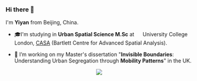 ### Hi there 👋

I'm <b>Yiyan</b> from Beijing, China.

- 🎓I'm studying in <b>Urban Spatial Science M.Sc</b> at <img src="https://i0.wp.com/www.interdisciplinaryitaly.org/wp-content/uploads/2016/01/ucl-logo.png" width="15"/> University College London, [CASA](https://www.ucl.ac.uk/bartlett/casa/bartlett-centre-advanced-spatial-analysis) (Bartlett Centre for Advanced Spatial Analysis). </p>

- 🔭 I’m working on my Master's dissertation "<b>Invisible Boundaries</b>: Understanding Urban Segregation through <b>Mobility Patterns</b>" in the UK.</p>

<div align='center'>
    <a href="https://github.com/anuraghazra/github-readme-stats">
        <img src="https://github-readme-stats.vercel.app/api/top-langs/?username=yiyansun&layout=compact" />
    </a>
</div>



<!--
**yiyansun/yiyansun** is a ✨ _special_ ✨ repository because its `README.md` (this file) appears on your GitHub profile.

Here are some ideas to get you started:

- 🔭 I’m currently working on ...
- 🌱 I’m currently learning ...
- 👯 I’m looking to collaborate on ...
- 🤔 I’m looking for help with ...
- 💬 Ask me about ...
- 📫 How to reach me: ...
- 😄 Pronouns: ...
- ⚡ Fun fact: ...
-->
